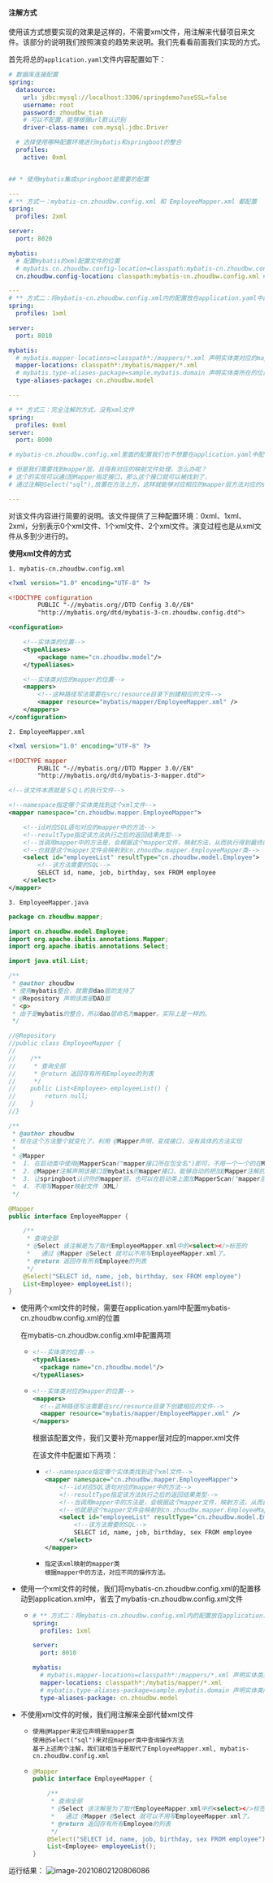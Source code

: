 #### 注解方式

使用该方式想要实现的效果是这样的，不需要xml文件，用注解来代替项目来文件。该部分的说明我们按照演变的趋势来说明。我们先看看前面我们实现的方式。

首先将总的`application.yaml`文件内容配置如下：

```yaml
# 数据库连接配置
spring:
  datasource:
    url: jdbc:mysql://localhost:3306/springdemo?useSSL=false
    username: root
    password: zhoudbw_tian
    # 可以不配置，能够根据url默认识别
    driver-class-name: com.mysql.jdbc.Driver

  # 选择使用哪种配置环境进行mybatis和springboot的整合
  profiles:
    active: 0xml


## * 使用mybatis集成springboot是需要的配置

---
# ** 方式一：mybatis-cn.zhoudbw.config.xml 和 EmployeeMapper.xml 都配置
spring:
  profiles: 2xml

server:
  port: 8020

mybatis:
  # 配置mybatis的xml配置文件的位置
  # mybatis.cn.zhoudbw.config-location=classpath:mybatis-cn.zhoudbw.config.xml
  cn.zhoudbw.config-location: classpath:mybatis-cn.zhoudbw.config.xml # 这么写，需要将配置文件放在src/resources目录下

---
# ** 方式二：将mybatis-cn.zhoudbw.config.xml内的配置放在application.yaml中配置
spring:
  profiles: 1xml

server:
  port: 8010

mybatis:
  # mybatis.mapper-locations=classpath*:/mappers/*.xml 声明实体类对应的mapper的xml文件所在位置
  mapper-locations: classpath*:/mybatis/mapper/*.xml
  # mybatis.type-aliases-package=sample.mybatis.domain 声明实体类所在的位置
  type-aliases-package: cn.zhoudbw.model

---

# ** 方式三：完全注解的方式，没有xml文件
spring:
  profiles: 0xml
server:
  port: 8000

# mybatis-cn.zhoudbw.config.xml里面的配置我们也不想要在application.yaml中配置了，

# 但是我们需要找到mapper层，且得有对应的映射文件处理，怎么办呢？
# 这个的实现可以通过@Mapper指定接口，那么这个接口就可以被找到了，
# 通过注解@Select("sql"),放置在方法上方，这样就能够对应相应的mapper层方法对应的sql语句了。

---
```

对该文件内容进行简要的说明。该文件提供了三种配置环境：0xml、1xml、2xml，分别表示0个xml文件、1个xml文件、2个xml文件。演变过程也是从xml文件从多到少进行的。

**使用xml文件的方式**

`1. mybatis-cn.zhoudbw.config.xml`

```xml
<?xml version="1.0" encoding="UTF-8" ?>

<!DOCTYPE configuration
        PUBLIC "-//mybatis.org//DTD Config 3.0//EN"
        "http://mybatis.org/dtd/mybatis-3-cn.zhoudbw.config.dtd">

<configuration>

    <!--实体类的位置-->
    <typeAliases>
        <package name="cn.zhoudbw.model"/>
    </typeAliases>

    <!--实体类对应的mapper的位置-->
    <mappers>
        <!--这种路径写法需要在src/resource目录下创建相应的文件-->
        <mapper resource="mybatis/mapper/EmployeeMapper.xml" />
    </mappers>
</configuration>
```

`2. EmployeeMapper.xml`

```xml
<?xml version="1.0" encoding="UTF-8" ?>

<!DOCTYPE mapper
        PUBLIC "-//mybatis.org//DTD Mapper 3.0//EN"
        "http://mybatis.org/dtd/mybatis-3-mapper.dtd">

<!--该文件本质就是ＳＱＬ的执行文件-->

<!--namespace指定哪个实体类找到这个xml文件-->
<mapper namespace="cn.zhoudbw.mapper.EmployeeMapper">

    <!--id对应SQL语句对应的mapper中的方法-->
    <!--resultType指定该方法执行之后的返回结果类型-->
    <!--当调用mapper中的方法是，会根据这个mapper文件，映射方法，从而执行得到最终的结果-->
    <!--也就是这个mapper文件会映射到cn.zhoudbw.mapper.EmployeeMapper类-->
    <select id="employeeList" resultType="cn.zhoudbw.model.Employee">
        <!--该方法需要的SQL-->
        SELECT id, name, job, birthday, sex FROM employee
    </select>
</mapper>
```

`3. EmployeeMapper.java`

```java
package cn.zhoudbw.mapper;

import cn.zhoudbw.model.Employee;
import org.apache.ibatis.annotations.Mapper;
import org.apache.ibatis.annotations.Select;

import java.util.List;

/**
 * @author zhoudbw
 * 使用mybatis整合，就需要dao层的支持了
 * @Repository 声明该类是DAO层
 * <p>
 * 由于是mybatis的整合，所以dao层命名为mapper。实际上是一样的。
 */

//@Repository
//public class EmployeeMapper {
//
//    /**
//     * 查询全部
//     * @return 返回存有所有Employee的列表
//     */
//    public List<Employee> employeeList() {
//        return null;
//    }
//}

/**
 * @author zhoudbw
 * 现在这个方法整个就变化了，利用 @Mapper声明，变成接口，没有具体的方法实现
 *
 * @Mapper
 *  1. 在启动类中使用@MapperScan("mapper接口所在包全名")即可，不用一个一个的在Mapper接口中加@Mapper注解。
 *  2. @Mapper注解声明该接口是mybatis的mapper接口，能够自动的把加@Mapper注解的接口生成动态代理类。
 *  3. 让springboot认识你的mapper层，也可以在启动类上面加MapperScan("mapper层所在包的全名")
 *  4. 不用写Mapper映射文件（XML）
 */

@Mapper
public interface EmployeeMapper {

    /**
     * 查询全部
     * @Select 该注解是为了取代EmployeeMapper.xml中的<select></>标签的
     *   通过 @Mapper @Select 就可以不用写EmployeeMapper.xml了。
     * @return 返回存有所有Employee的列表
     */
    @Select("SELECT id, name, job, birthday, sex FROM employee")
    List<Employee> employeeList();
}
```

- 使用两个xml文件的时候，需要在application.yaml中配置mybatis-cn.zhoudbw.config.xml的位置

  在mybatis-cn.zhoudbw.config.xml中配置两项

  - ```xml
    <!--实体类的位置-->
    <typeAliases>
      <package name="cn.zhoudbw.model"/>
    </typeAliases>
    ```

  - ```xml
    <!--实体类对应的mapper的位置-->
    <mappers>
      <!--这种路径写法需要在src/resource目录下创建相应的文件-->
      <mapper resource="mybatis/mapper/EmployeeMapper.xml" />
    </mappers>
    ```

    根据该配置文件，我们又要补充mapper层对应的mapper.xml文件

    在该文件中配置如下两项：

    - ```xml
      <!--namespace指定哪个实体类找到这个xml文件-->
      <mapper namespace="cn.zhoudbw.mapper.EmployeeMapper">
          <!--id对应SQL语句对应的mapper中的方法-->
          <!--resultType指定该方法执行之后的返回结果类型-->
          <!--当调用mapper中的方法是，会根据这个mapper文件，映射方法，从而执行得到最终的结果-->
          <!--也就是这个mapper文件会映射到cn.zhoudbw.mapper.EmployeeMapper类-->
          <select id="employeeList" resultType="cn.zhoudbw.model.Employee">
              <!--该方法需要的SQL-->
              SELECT id, name, job, birthday, sex FROM employee
          </select>
      </mapper>
      ```

    - ```
      指定该xml映射的mapper类
      根据mapper中的方法，对应不同的操作方法。
      ```

- 使用一个xml文件的时候，我们将mybatis-cn.zhoudbw.config.xml的配置移动到application.xml中，省去了mybatis-cn.zhoudbw.config.xml文件

  - ```yaml
    # ** 方式二：将mybatis-cn.zhoudbw.config.xml内的配置放在application.yaml中配置
    spring:
      profiles: 1xml
    
    server:
      port: 8010
    
    mybatis:
      # mybatis.mapper-locations=classpath*:/mappers/*.xml 声明实体类对应的mapper的xml文件所在位置
      mapper-locations: classpath*:/mybatis/mapper/*.xml
      # mybatis.type-aliases-package=sample.mybatis.domain 声明实体类所在的位置
      type-aliases-package: cn.zhoudbw.model
    ```

- 不使用xml文件的时候，我们用注解来全部代替xml文件

  - ```
    使用@Mapper来定位声明是mapper类
    使用@Select("sql")来对应mapper类中查询操作方法
    基于上述两个注解，我们就相当于是取代了EmployeeMapper.xml, mybatis-cn.zhoudbw.config.xml
    ```

  - ```java
    @Mapper
    public interface EmployeeMapper {
    
        /**
         * 查询全部
         * @Select 该注解是为了取代EmployeeMapper.xml中的<select></>标签的
         *   通过 @Mapper @Select 就可以不用写EmployeeMapper.xml了。
         * @return 返回存有所有Employee的列表
         */
        @Select("SELECT id, name, job, birthday, sex FROM employee")
        List<Employee> employeeList();
    }
    ```

运行结果：
![image-20210802120806086](readme3/image-20210802120806086.png)

